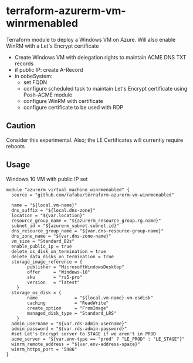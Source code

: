# terraform-azurerm-vm-winrmenabled
Terraform module to deploy a Windows VM on Azure. Will also enable WinRM with a Let's Encrypt certificate

- Create Windows VM with delegation rights to maintain ACME DNS TXT records
- if public IP: create A-Record
- in oobeSystem:
  - set FQDN
  - configure scheduled task to maintain Let's Encrypt certificate using Posh-ACME module
  - configure WinRM with certificate
  - configure certificate to be used with RDP
  
## Caution
Consider this experimental. Also; the LE Certificates will currently require reboots

## Usage

Windows 10 VM with public IP set

```hcl
module "azurerm_virtual_machine_winrmenabled" {
  source = "github.com/rafabu/terraform-azurerm-vm-winrmenabled"

  name = "${local.vm-name}"
  dns_suffix = "${local.dns-zone}"
  location = "${var.location}"
  resource_group_name = "${azurerm_resource_group.rg.name}"
  subnet_id = "${azurerm_subnet.subnet.id}"
  dns_resource_group_name = "${var.dns-resource-group-name}"
  dns_zone_name = "${var.dns-zone-name}"
  vm_size = "Standard_B2s"
  enable_public_ip = true
  delete_os_disk_on_termination = true
  delete_data_disks_on_termination = true
  storage_image_reference = {
        publisher = "MicrosoftWindowsDesktop"
        offer     = "Windows-10"
        sku       = "rs5-pro"
        version   = "latest"
    }
  storage_os_disk = {
        name              = "${local.vm-name}-vm-osdisk"
        caching           = "ReadWrite"
        create_option     = "FromImage"
        managed_disk_type = "Standard_LRS"
    }
  admin_username = "${var.rds-admin-username}"
  admin_password = "${var.rds-admin-password}"
  #set Let's Encrypt server to STAGE if we aren't in PROD
  acme_server = "${var.env-type == "prod" ? "LE_PROD" : "LE_STAGE"}"
  winrm_remote_address = "${var.env-address-space}"
  winrm_https_port = "5986"
}
```
